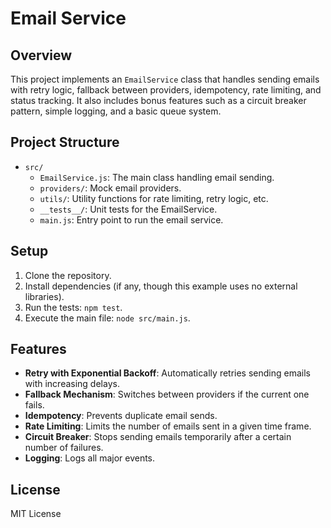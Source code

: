 # Email Service

## Overview
This project implements an `EmailService` class that handles sending emails with retry logic, fallback between providers, idempotency, rate limiting, and status tracking. It also includes bonus features such as a circuit breaker pattern, simple logging, and a basic queue system.

## Project Structure
- `src/`
  - `EmailService.js`: The main class handling email sending.
  - `providers/`: Mock email providers.
  - `utils/`: Utility functions for rate limiting, retry logic, etc.
  - `__tests__/`: Unit tests for the EmailService.
  - `main.js`: Entry point to run the email service.

## Setup
1. Clone the repository.
2. Install dependencies (if any, though this example uses no external libraries).
3. Run the tests: `npm test`.
4. Execute the main file: `node src/main.js`.

## Features
- **Retry with Exponential Backoff**: Automatically retries sending emails with increasing delays.
- **Fallback Mechanism**: Switches between providers if the current one fails.
- **Idempotency**: Prevents duplicate email sends.
- **Rate Limiting**: Limits the number of emails sent in a given time frame.
- **Circuit Breaker**: Stops sending emails temporarily after a certain number of failures.
- **Logging**: Logs all major events.

## License
MIT License
